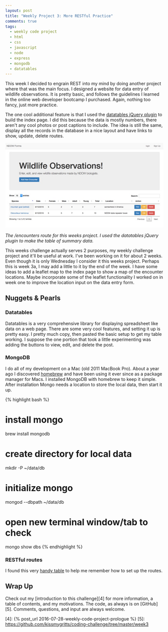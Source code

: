 ```yaml
---
layout: post
title: "Weekly Project 3: More RESTful Practice"
comments: true
tags:
  - weekly code project
  - html
  - css
  - javascript
  - node
  - express
  - mongodb
  - datatables
---
```


This week I decided to engrain REST into my mind by doing another project where that was the main focus. I designed a website for data entry of wildlife observations. It is pretty basic, and follows the guidelines I learned in the online web developer bootcamp I purchased. Again, nothing too fancy, just more practice.<!--more-->

The one cool additional feature is that I used the [datatables jQuery plugin][1] to build the index page. I did this because the data is mostly numbers, there aren't any cool photos or post captions to include. The idea is still the same, display all the records in the database in a nice layout and have links to show, update, delete routes.

<div class="photo-caption">
  <img src="/assets/week3.jpg" alt="week 3" />
  <p class = "caption-text">
    <em>The /encounters route for this weeks project. I used the datatables jQuery plugin to make the table of summary data.</em>
  </p>
</div>

This weeks challenge actually serves 2 purposes, my weekly challenge project and it'll be useful at work. I've been working on it for about 2 weeks. Even though it is only Wednesday I consider it this weeks project. Perhaps this is week 3a, I may add a little to it by the end of the week. I have some ideas to add a leaflet map to the index page to show a map of the encounter locations. Maybe incorporate some of the leaflet functionality I worked on in week one to improve the location input on the data entry form.

## Nuggets & Pearls

### Datatables
Datatables is a very comprehensive library for displaying spreadsheet like data on a web page. There are some very cool features, and setting it up is pretty easy. I pretty much copy, then pasted the basic setup to get my table working. I suppose the one portion that took a little experimenting was adding the buttons to view, edit, and delete the post.

### MongoDB

I do all of my development on a Mac (old 2011 MacBook Pro). About a year ago I discovered [homebrew][2] and have been using it ever since as a package manager for Macs. I installed MongoDB with homebrew to keep it simple. After installation Mongo needs a location to store the local data, then start it up.

{% highlight bash %}
# install mongo
brew install mongodb
# create directory for local data
mkdir -P ~/data/db
# initialize mongo
mongod --dbpath ~/data/db
# open new terminal window/tab to check
mongo
show dbs
{% endhighlight %}

### RESTful routes

I found this very [handy table][3] to help me remember how to set up the routes.

## Wrap Up

Check out my [introduction to this challenge][4] for more information, a table of contents, and my motivations. The code, as always is on [GitHub][5]. Comments, questions, and input are always welcome. 

[1]: https://datatables.net/
[2]: http://brew.sh/
[3]: https://www.google.com/search?q=restful+routes+table&biw=1212&bih=951&tbm=isch&imgil=EaQ62q403MZYjM%253A%253BIU2FNAJt9t9RyM%253Bhttp%25253A%25252F%25252Fdenineguy.github.io%25252Fblog%25252F2014%25252F09%25252F22%25252Fgetting-started-with-rails&source=iu&pf=m&fir=EaQ62q403MZYjM%253A%252CIU2FNAJt9t9RyM%252C_&usg=__Rb-Bqy-mt2ILxoB1XljuEaN1hwo%3D&ved=0ahUKEwiirYrPtLjOAhXBKiYKHe5ABm4QyjcILw&ei=rO-rV6KnIcHVmAHugZnwBg#imgrc=anoN7XuKaYl0lM%3A
[4]: {% post_url 2016-07-28-weekly-code-project-prologue %}
[5]: https://github.com/kissmygritts/coding-challenge/tree/master/week3
